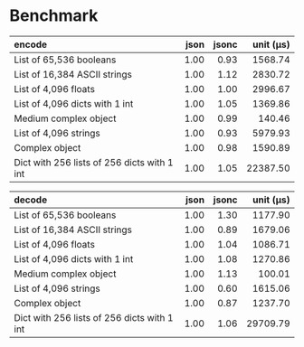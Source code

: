 # Benchmark

| encode                                      | json | jsonc | unit (μs) |
|:--------------------------------------------|-----:|------:|----------:|
| List of 65,536 booleans                     | 1.00 |  0.93 |   1568.74 |
| List of 16,384 ASCII strings                | 1.00 |  1.12 |   2830.72 |
| List of 4,096 floats                        | 1.00 |  1.00 |   2996.67 |
| List of 4,096 dicts with 1 int              | 1.00 |  1.05 |   1369.86 |
| Medium complex object                       | 1.00 |  0.99 |    140.46 |
| List of 4,096 strings                       | 1.00 |  0.93 |   5979.93 |
| Complex object                              | 1.00 |  0.98 |   1590.89 |
| Dict with 256 lists of 256 dicts with 1 int | 1.00 |  1.05 |  22387.50 |

| decode                                      | json | jsonc | unit (μs) |
|:--------------------------------------------|-----:|------:|----------:|
| List of 65,536 booleans                     | 1.00 |  1.30 |   1177.90 |
| List of 16,384 ASCII strings                | 1.00 |  0.89 |   1679.06 |
| List of 4,096 floats                        | 1.00 |  1.04 |   1086.71 |
| List of 4,096 dicts with 1 int              | 1.00 |  1.08 |   1270.86 |
| Medium complex object                       | 1.00 |  1.13 |    100.01 |
| List of 4,096 strings                       | 1.00 |  0.60 |   1615.06 |
| Complex object                              | 1.00 |  0.87 |   1237.70 |
| Dict with 256 lists of 256 dicts with 1 int | 1.00 |  1.06 |  29709.79 |
